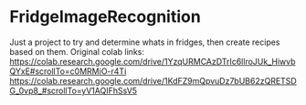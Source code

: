 # FridgeImageRecognition
Just a project to try and determine whats in fridges, then create recipes based on them.
Original colab links:
https://colab.research.google.com/drive/1YzqURMCAzDTrIc6llroJUk_HiwvbQYxE#scrollTo=c0MRMiO-r4Ti
https://colab.research.google.com/drive/1KdFZ9mQpvuDz7bUB62zQRETSDG_0vp8_#scrollTo=yV1AQIFhSsV5
